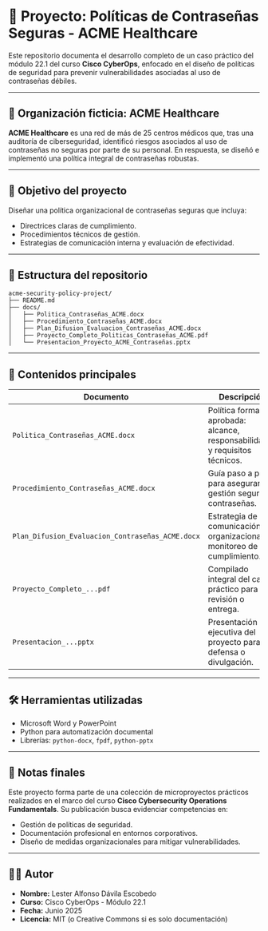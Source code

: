 # 🔐 Proyecto: Políticas de Contraseñas Seguras - ACME Healthcare

Este repositorio documenta el desarrollo completo de un caso práctico del módulo 22.1 del curso **Cisco CyberOps**, enfocado en el diseño de políticas de seguridad para prevenir vulnerabilidades asociadas al uso de contraseñas débiles.

---

## 🏥 Organización ficticia: ACME Healthcare

**ACME Healthcare** es una red de más de 25 centros médicos que, tras una auditoría de ciberseguridad, identificó riesgos asociados al uso de contraseñas no seguras por parte de su personal. En respuesta, se diseñó e implementó una política integral de contraseñas robustas.

---

## 🎯 Objetivo del proyecto

Diseñar una política organizacional de contraseñas seguras que incluya:

- Directrices claras de cumplimiento.
- Procedimientos técnicos de gestión.
- Estrategias de comunicación interna y evaluación de efectividad.

---

## 📂 Estructura del repositorio

```
acme-security-policy-project/
├── README.md
├── docs/
│   ├── Politica_Contraseñas_ACME.docx
│   ├── Procedimiento_Contraseñas_ACME.docx
│   ├── Plan_Difusion_Evaluacion_Contraseñas_ACME.docx
│   ├── Proyecto_Completo_Politicas_Contraseñas_ACME.pdf
│   └── Presentacion_Proyecto_ACME_Contraseñas.pptx
```

---

## 📄 Contenidos principales

| Documento | Descripción |
|-----------|-------------|
| `Politica_Contraseñas_ACME.docx` | Política formal aprobada: alcance, responsabilidades y requisitos técnicos. |
| `Procedimiento_Contraseñas_ACME.docx` | Guía paso a paso para asegurar la gestión segura de contraseñas. |
| `Plan_Difusion_Evaluacion_Contraseñas_ACME.docx` | Estrategia de comunicación organizacional y monitoreo de cumplimiento. |
| `Proyecto_Completo_...pdf` | Compilado integral del caso práctico para revisión o entrega. |
| `Presentacion_...pptx` | Presentación ejecutiva del proyecto para defensa o divulgación. |

---

## 🛠️ Herramientas utilizadas

- Microsoft Word y PowerPoint
- Python para automatización documental
- Librerías: `python-docx`, `fpdf`, `python-pptx`

---

## 📌 Notas finales

Este proyecto forma parte de una colección de microproyectos prácticos realizados en el marco del curso **Cisco Cybersecurity Operations Fundamentals**. Su publicación busca evidenciar competencias en:

- Gestión de políticas de seguridad.
- Documentación profesional en entornos corporativos.
- Diseño de medidas organizacionales para mitigar vulnerabilidades.

---

## 👨‍💻 Autor

- **Nombre:** Lester Alfonso Dávila Escobedo  
- **Curso:** Cisco CyberOps - Módulo 22.1  
- **Fecha:** Junio 2025  
- **Licencia:** MIT (o Creative Commons si es solo documentación)  
